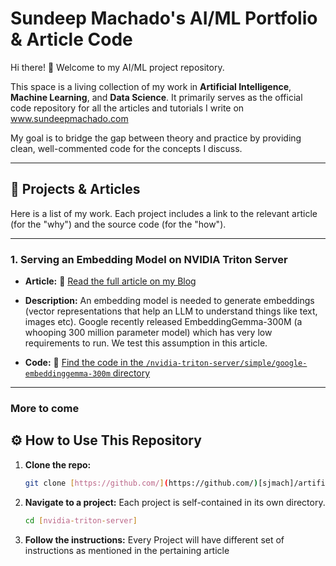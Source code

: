 # Sundeep Machado's AI/ML Portfolio & Article Code

Hi there! 👋 Welcome to my AI/ML project repository.

This space is a living collection of my work in **Artificial Intelligence**, **Machine Learning**, and **Data Science**. It primarily serves as the official code repository for all the articles and tutorials I write on www.sundeepmachado.com

My goal is to bridge the gap between theory and practice by providing clean, well-commented code for the concepts I discuss.

---

## 🚀 Projects & Articles

Here is a list of my work. Each project includes a link to the relevant article (for the "why") and the source code (for the "how").

---

### 1. Serving an Embedding Model on NVIDIA Triton Server

* **Article:** 🔗 [Read the full article on my Blog](https://www.sundeepmachado.com/2025/10/how-to-deploy-googles-latest-embedding.html)
* **Description:** An embedding model is needed to generate embeddings (vector representations that help an LLM to understand things like text, images etc). 
Google recently released EmbeddingGemma-300M (a whooping 300 million parameter model) which has very low requirements to run. We test this assumption in this article.

* **Code:** 📂 [Find the code in the `/nvidia-triton-server/simple/google-embeddinggemma-300m` directory](./nvidia-triton-server/simple/google-embeddinggemma-300m)

---

### More to come


## ⚙️ How to Use This Repository

1.  **Clone the repo:**
    ```bash
    git clone [https://github.com/](https://github.com/)[sjmach]/artificial-intelligence.git
    ```
2.  **Navigate to a project:**
    Each project is self-contained in its own directory.
    ```bash
    cd [nvidia-triton-server]
    ```
3.  **Follow the instructions:**
    Every Project will have different set of instructions as mentioned in the pertaining article
